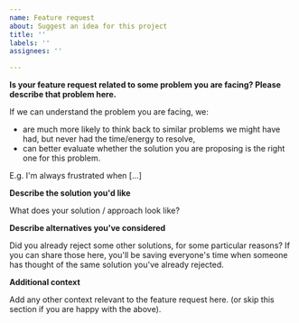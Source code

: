 ```yaml
---
name: Feature request
about: Suggest an idea for this project
title: ''
labels: ''
assignees: ''

---
```


**Is your feature request related to some problem you are facing? Please describe that problem here.**

If we can understand the problem you are facing, we: 

* are much more likely to think back to similar problems we might have had, but never had the time/energy to resolve,
* can better evaluate whether the solution you are proposing is the right one for this problem. 

E.g. I'm always frustrated when [...]

**Describe the solution you'd like**

What does your solution / approach look like?

**Describe alternatives you've considered**

Did you already reject some other solutions, for some particular reasons? 
If you can share those here, you'll be saving everyone's time when someone has thought of the same solution you've already rejected. 

**Additional context**

Add any other context relevant to the feature request here. (or skip this section if you are happy with the above).
